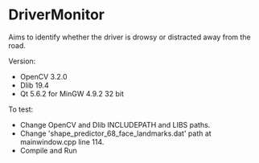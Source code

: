 # DriverMonitor

Aims to identify whether the driver is drowsy or distracted away from the road.


Version:
- OpenCV 3.2.0
- Dlib 19.4
- Qt 5.6.2 for MinGW 4.9.2 32 bit

To test:
- Change OpenCV and Dlib INCLUDEPATH and LIBS paths.
- Change 'shape_predictor_68_face_landmarks.dat' path at mainwindow.cpp line 114.
- Compile and Run

